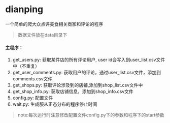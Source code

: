 # dianping
一个简单的爬大众点评美食相关商家和评论的程序

> 数据文件放在data目录下

#### 主程序：
1. get_users.py: 获取某件店的所有评论用户, user id会写入到user_list.csv文件中（不重复）
2. get_user_comments.py: 获取用户的评论，通过user_list.csv文件，添加到comments.csv文件
3. get_shops.py: 获取评论涉及到的店铺,添加到shop_list.csv文件中
4. get_shop_info.py: 获取店铺信息，添加到shop_info.csv文件
5. config.py: 配置文件
6. wait.py: 生成服从正态分布的程序停止时间

>note:每次运行时注意修改配置文件config.py下的参数和程序下的start参数
